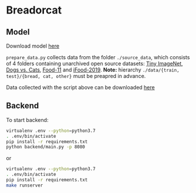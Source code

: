 # Breadorcat

## Model

Download model [here](https://drive.google.com/open?id=1fPazxMEYPXUc1YBMY_SGCYD_izGG23Ck)

`prepare_data.py` collects data from the folder `./source_data`, which consists of 4 folders containing unarchived open source datasets: [Tiny ImageNet](http://cs231n.stanford.edu/tiny-imagenet-200.zip), [Dogs vs. Cats](https://www.kaggle.com/c/3362/download-all), [Food-11](https://mmspg.epfl.ch/downloads/food-image-datasets/) and [iFood-2019](https://www.kaggle.com/c/13663/download-all).
**Note:** hierarchy `./data/{train, test}/{bread, cat, other}` must be preapred in advance.

Data collected with the script above can be downloaded [here](https://drive.google.com/open?id=1ySVtkBINUm6y1kHnUeYwjhTqo_4-bKVH)

## Backend

To start backend:

```bash
virtualenv .env --python=python3.7
. .env/bin/activate
pip install -r requirements.txt
python backend/main.py -p 8080
```

or

```bash
virtualenv .env --python=python3.7
. .env/bin/activate
pip install -r requirements.txt
make runserver
```
